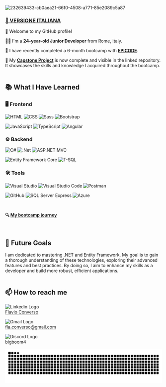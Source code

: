 ![232639433-cb0aea21-66f0-4508-a771-85e2089c5a87](https://github.com/user-attachments/assets/c46071ea-caca-411c-9ad3-26f59bd3fcfa)
### [🏴 VERSIONE ITALIANA](README.md)
👋 Welcome to my GitHub profile! 

🚶‍♂️ I'm a **24-year-old Junior Developer** from Rome, Italy.

🌱 I have recently completed a 6-month bootcamp with **[EPICODE](https://epicode.com/it/)**.

🎯 My **[Capstone Project](https://github.com/Flavio-Converso/capstone-project)** is now complete and visible in the linked repository. It showcases the skills and knowledge I acquired throughout the bootcamp.
<br/><br/>
  
## 📚 What I Have Learned
### 🖥 Frontend
![HTML](https://img.shields.io/badge/HTML-E34F26?style=for-the-badge&logo=html5&logoColor=white)
![CSS](https://img.shields.io/badge/CSS-1572B6?style=for-the-badge&logo=css3&logoColor=white)
![Sass](https://img.shields.io/badge/Sass-CC6699?style=for-the-badge&logo=sass&logoColor=white)
![Bootstrap](https://img.shields.io/badge/bootstrap-%238511FA.svg?style=for-the-badge&logo=bootstrap&logoColor=white)

![JavaScript](https://img.shields.io/badge/JavaScript-F7DF1E?style=for-the-badge&logo=javascript&logoColor=black)
![TypeScript](https://img.shields.io/badge/TypeScript-007ACC?style=for-the-badge&logo=typescript&logoColor=white)
![Angular](https://img.shields.io/badge/Angular-DD0031?style=for-the-badge&logo=angular&logoColor=white)

### ⚙ Backend
![C#](https://img.shields.io/badge/C%23-239120?style=for-the-badge&logo=c-sharp&logoColor=white)
![.Net](https://img.shields.io/badge/.NET-5C2D91?style=for-the-badge&logo=.net&logoColor=white)
![ASP.NET MVC](https://img.shields.io/badge/ASP.NET_MVC-512BD4?style=for-the-badge&logo=dot-net&logoColor=white)

![Entity Framework Core](https://img.shields.io/badge/Entity_Framework_Core-512BD4?style=for-the-badge&logo=dot-net&logoColor=white)
![T-SQL](https://img.shields.io/badge/T--SQL-CC2927?style=for-the-badge&logo=microsoft-sql-server&logoColor=white)

### 🛠 Tools
![Visual Studio](https://img.shields.io/badge/Visual_Studio-5C2D91?style=for-the-badge&logo=visual-studio&logoColor=white)
![Visual Studio Code](https://img.shields.io/badge/Visual_Studio_Code-0078d7?style=for-the-badge&logo=visual-studio-code&logoColor=white)
![Postman](https://img.shields.io/badge/Postman-FF6C37?style=for-the-badge&logo=postman&logoColor=white)

![GitHub](https://img.shields.io/badge/GitHub-100000?style=for-the-badge&logo=github&logoColor=white)
![SQL Server Express](https://img.shields.io/badge/SQL_Server_Express-CC2927?style=for-the-badge&logo=microsoft-sql-server&logoColor=white)
![Azure](https://img.shields.io/badge/Azure-0078D4?style=for-the-badge&logo=azure&logoColor=white)<br/>
</div>
<br/>

**🔍 [My bootcamp journey](https://github.com/Flavio-Converso/BOOTCAMP_EPICODE)**<br/>
<br/><br/>

## 🎯 Future Goals
I am dedicated to mastering .NET and Entity Framework. My goal is to gain a thorough understanding of these technologies, exploring their advanced features and best practices. By doing so, I aim to enhance my skills as a developer and build more robust, efficient applications.
<br/><br/>

## 📫 How to reach me

<img src="https://github.com/user-attachments/assets/583aa1b6-78f0-4be8-982d-1fa1177c2a90" alt="Linkedin Logo" width="60"/> <br/> [Flavio Converso](https://www.linkedin.com/in/flavioconverso-fs/)

<img src="https://github.com/user-attachments/assets/c4bbcd8f-edb2-4f79-bc70-ff74d42bdca9" alt="Gmail Logo" width="110"/> <br/> [fla.converso@gmail.com](mailto:fla.converso@gmail.com)

<img src="https://github.com/user-attachments/assets/6c7f1a93-a26b-42d2-8cfa-c02085b742a8" alt="Discord Logo" width="60"/> <br/> bigboom4


<div align="center">
  <img src="https://raw.githubusercontent.com/Flavio-Converso/Flavio-Converso/output/snake.svg" alt="Snake animation" />
</div>

